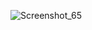 ![Screenshot_65](https://github.com/ElenaSergeevnaKhot/DOCKER22/assets/121289862/f41c9f7b-dd8e-4563-8240-3cecc12bc44d)
